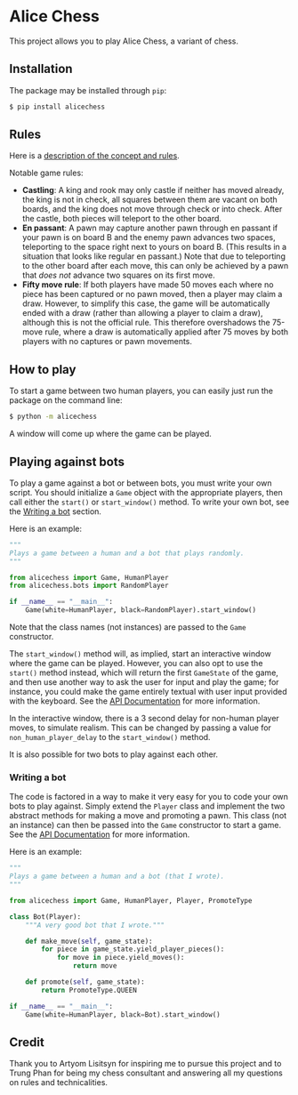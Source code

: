 # Alice Chess

This project allows you to play Alice Chess, a variant of chess.

## Installation

The package may be installed through `pip`:

```bash
$ pip install alicechess
```

## Rules

Here is a [description of the concept and rules][rules].

[rules]: https://www.chessvariants.com/other.dir/alice.html

Notable game rules:

- **Castling**: A king and rook may only castle if neither has moved already,
  the king is not in check, all squares between them are vacant on both boards,
  and the king does not move through check or into check. After the castle, both
  pieces will teleport to the other board.
- **En passant**: A pawn may capture another pawn through en passant if your
  pawn is on board B and the enemy pawn advances two spaces, teleporting to the
  space right next to yours on board B. (This results in a situation that looks
  like regular en passant.) Note that due to teleporting to the other board
  after each move, this can only be achieved by a pawn that _does not_ advance
  two squares on its first move.
- **Fifty move rule**: If both players have made 50 moves each where no piece
  has been captured or no pawn moved, then a player may claim a draw. However,
  to simplify this case, the game will be automatically ended with a draw
  (rather than allowing a player to claim a draw), although this is not the
  official rule. This therefore overshadows the 75-move rule, where a draw is
  automatically applied after 75 moves by both players with no captures or pawn
  movements.

## How to play

To start a game between two human players, you can easily just run the package
on the command line:

```bash
$ python -m alicechess
```

A window will come up where the game can be played.

## Playing against bots

To play a game against a bot or between bots, you must write your own script.
You should initialize a `Game` object with the appropriate players, then call
either the `start()` or `start_window()` method. To write your own bot, see the
[Writing a bot](#writing-a-bot) section.

Here is an example:

```python
"""
Plays a game between a human and a bot that plays randomly.
"""

from alicechess import Game, HumanPlayer
from alicechess.bots import RandomPlayer

if __name__ == "__main__":
    Game(white=HumanPlayer, black=RandomPlayer).start_window()
```

Note that the class names (not instances) are passed to the `Game` constructor.

The `start_window()` method will, as implied, start an interactive window where
the game can be played. However, you can also opt to use the `start()` method
instead, which will return the first `GameState` of the game, and then use
another way to ask the user for input and play the game; for instance, you could
make the game entirely textual with user input provided with the keyboard. See
the [API Documentation][docs] for more information.

In the interactive window, there is a 3 second delay for non-human player moves,
to simulate realism. This can be changed by passing a value for
`non_human_player_delay` to the `start_window()` method.

It is also possible for two bots to play against each other.

### Writing a bot

The code is factored in a way to make it very easy for you to code your own bots
to play against. Simply extend the `Player` class and implement the two abstract
methods for making a move and promoting a pawn. This class (not an instance) can
then be passed into the `Game` constructor to start a game. See the
[API Documentation][docs] for more information.

Here is an example:

```python
"""
Plays a game between a human and a bot (that I wrote).
"""

from alicechess import Game, HumanPlayer, Player, PromoteType

class Bot(Player):
    """A very good bot that I wrote."""

    def make_move(self, game_state):
        for piece in game_state.yield_player_pieces():
            for move in piece.yield_moves():
                return move

    def promote(self, game_state):
        return PromoteType.QUEEN

if __name__ == "__main__":
    Game(white=HumanPlayer, black=Bot).start_window()
```

[docs]: https://github.com/josephlou5/alicechess/blob/main/Documentation.md

## Credit

Thank you to Artyom Lisitsyn for inspiring me to pursue this project and to
Trung Phan for being my chess consultant and answering all my questions on rules
and technicalities.
